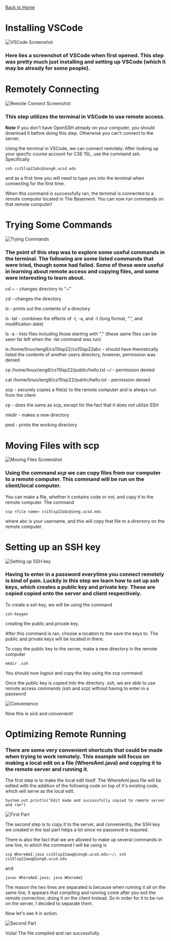 [Back to Home](https://smhitle.github.io/cse15l-lab-reports/)

# Installing VSCode

![VSCode Screenshot](Images/image22.png)

### Here lies a screenshot of VSCode when first opened. This step was pretty much just installing and setting up VSCode (which it may be already for some people). 

# Remotely Connecting

![Remote Connect Screenshot](Images/image21.png)

### This step utilizes the terminal in VSCode to use remote access.

**Note** If you don't have OpenSSH already on your computer, you should download it before doing this step. Otherwise you can't connect to the server.

Using the terminal in VSCode, we can connect remotely. After looking up your specfic course account for CSE 15L, use the command ssh. Specifically

`ssh cs15lsp22abc@ieng6.ucsd.edu`

and as a first time you will need to type *yes* into the terminal when connecting for the first time.

When this command is successfully ran, the terminal is connected to a remote computer located in The Basement. You can now run commands on that remote computer!

# Trying Some Commands

![Trying Commands](Images/part4.PNG)

### The point of this step was to explore some useful commands in the terminal. The following are some listed commands that were tried, though some had failed. Some of these were useful in learning about remote access and copying files, and some were interesting to learn about.

cd ~ - changes directory to "~"

cd - changes the directory

ls - prints out the contents of a directory

ls -lat - combines the effects of -l, -a, and -t (long format, ".", and modification date)

ls -a - lists files including those starting with "." (these same files can be seen far left when the -lat command was run)

ls /home/linux/ieng6/cs15lsp22/cs15lsp22abc - should have theoretically listed the contents of another users directory, however, permission was denied

cp /home/linux/ieng6/cs15lsp22/public/hello.txt ~/ - permission denied

cat /home/linux/ieng6/cs15lsp22/public/hello.txt - permission denied

scp - securely copies a file(s) to the remote computer and is always run from the client

cp - does the same as scp, except for the fact that it does not utilize SSH

mkdir - makes a new directory

pwd - prints the working directory

# Moving Files with scp

![Moving Files Screenshot](Images/image9.png)

### Using the command *scp* we can copy files from our computer to a remote computer. This command will be run on the client/local computer.

You can make a file, whether it contains code or not, and copy it to the remote computer. The command

`scp <file name> cs15lsp22abc@ieng.ucsd.edu`

where abc is your username, and this will copy that file to a directory on the remote computer.

# Setting up an SSH key

![Setting up SSH key](Images/part6.PNG)

### Having to enter in a password everytime you connect remotely is kind of pain. Luckily in this step we learn how to set up ssh keys, which creates a public key and private key. These are copied copied onto the server and client respectively.

To create a ssh key, we will be using the command

`ssh-keygen`

creating the public and private key.

After this command is ran, choose a location to the save the keys to. The public and private keys will be located in there.

To copy the public key to the server, make a new directory in the remote computer

`mkdir .ssh`

You should now logout and copy the key using the scp command.

Once the public key is copied into the directory *.ssh*, we are able to use remote access commands (ssh and scp) without having to enter in a password

![Convenience](Images/sshkey.PNG)

Now this is sick and convenient!

# Optimizing Remote Running

### There are some very convenient shortcuts that could be made when trying to work remotely. This example will focus on making a local edit on a file (WhereAmI.java) and copying it to the remote server and running it.

The first step is to make the local edit itself. The WhereAmI.java file will be edited with the addition of the following code on top of it's existing code, which will serve as the local edit.

`System.out.println("Edit made and successfully copied to remote server and ran")`

![First Part](Images/localedit.PNG)

The second step is to copy it to the server, and conveniently, the SSH key we created in the last part helps a lot since no password is required.

There is also the fact that we are allowed to make up several commands in one line, in which the command I will be using is

`scp WhereAmI.java cs15lsp22awq@ieng6.ucsd.edu:~/; ssh cs15lsp22awq@ieng6.ucsd.edu`

and

`javac WhereAmI.java; java WhereAmI`

The reason the two lines are separated is because when running it all on the same line, it appears that compiling and running come after you exit the remote connection, doing it on the client instead. So in order for it to be run on the server, I decided to separate them.

Now let's see it in action.

![Second Part](Images/copyandrun.PNG)

Voila! The file compiled and ran successfully. 



